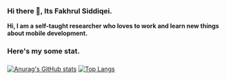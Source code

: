 ### Hi there 👋, Its Fakhrul Siddiqei.


**Hi, I am a self-taught researcher who loves to work and learn new things about mobile development.** 
### Here's my some stat.
### 
[![Anurag's GitHub stats](https://github-readme-stats.vercel.app/api?username=fakhrulasa)](https://github.com/fakhrulasa/github-readme-stats)
[![Top Langs](https://github-readme-stats.vercel.app/api/top-langs/?username=fakhrulasa&layout=compact)](https://github.com/fakhrulasa/github-readme-stats)




